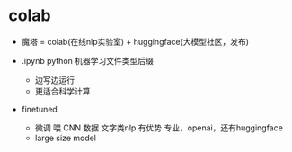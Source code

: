 # colab
- 魔塔 = colab(在线nlp实验室) + huggingface(大模型社区，发布)
- .ipynb python 机器学习文件类型后缀
    - 边写边运行
    - 更适合科学计算

- finetuned
    - 微调 喂 CNN 数据
        文字类nlp 有优势
        专业，openai，还有huggingface
    - large size model